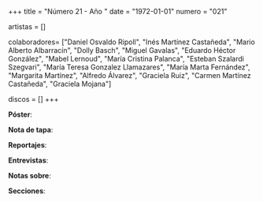 +++
title = "Número 21 - Año "
date = "1972-01-01"
numero = "021"

artistas = []

colaboradores= ["Daniel Osvaldo Ripoll", "Inés Martínez Castañeda", "Mario Alberto Albarracín", "Dolly Basch", "Miguel Gavalas", "Eduardo Héctor González", "Mabel Lernoud", "María Cristina Palanca", "Esteban Szalardi Szegvari", "María Teresa Gonzalez Llamazares", "María Marta Fernández", "Margarita Martínez", "Alfredo Álvarez", "Graciela Ruiz", "Carmen Martínez Castañeda", "Graciela Mojana"]

discos = []
+++

**Póster**: 

**Nota de tapa**: 

**Reportajes**: 

**Entrevistas**: 

**Notas sobre**:

**Secciones**:
